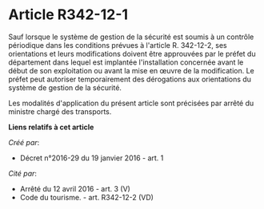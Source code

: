# Article R342-12-1

Sauf lorsque le système de gestion de la sécurité est soumis à un contrôle périodique dans les conditions prévues à l'article
R. 342-12-2, ses orientations et leurs modifications doivent être approuvées par le préfet du département dans lequel est
implantée l'installation concernée avant le début de son exploitation ou avant la mise en œuvre de la modification. Le préfet
peut autoriser temporairement des dérogations aux orientations du système de gestion de la sécurité. 

Les modalités d'application du présent article sont précisées par arrêté du ministre chargé des transports.

**Liens relatifs à cet article**

_Créé par_:

  - Décret n°2016-29 du 19 janvier 2016 - art. 1

_Cité par_:

  - Arrêté du 12 avril 2016 - art. 3 (V)
  - Code du tourisme. - art. R342-12-2 (VD)
